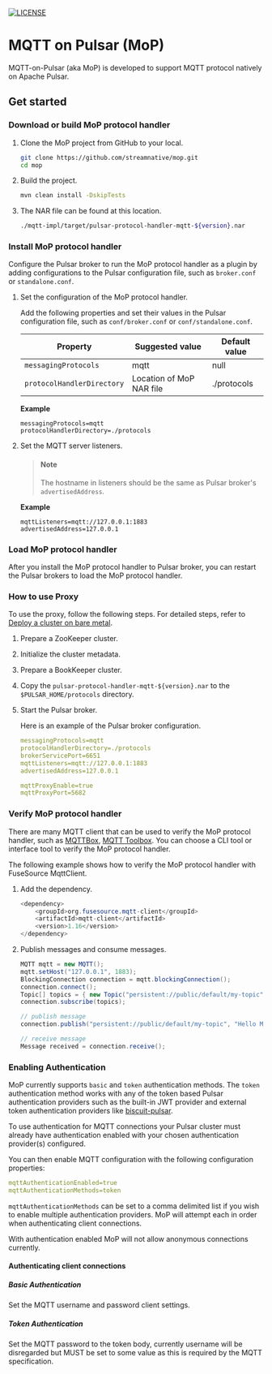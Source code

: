 <!--

    Licensed to the Apache Software Foundation (ASF) under one
    or more contributor license agreements.  See the NOTICE file
    distributed with this work for additional information
    regarding copyright ownership.  The ASF licenses this file
    to you under the Apache License, Version 2.0 (the
    "License"); you may not use this file except in compliance
    with the License.  You may obtain a copy of the License at

      http://www.apache.org/licenses/LICENSE-2.0

    Unless required by applicable law or agreed to in writing,
    software distributed under the License is distributed on an
    "AS IS" BASIS, WITHOUT WARRANTIES OR CONDITIONS OF ANY
    KIND, either express or implied.  See the License for the
    specific language governing permissions and limitations
    under the License.

-->

[![LICENSE](https://img.shields.io/hexpm/l/pulsar.svg)](https://github.com/streamnative/mop/blob/master/LICENSE)

# MQTT on Pulsar (MoP)

MQTT-on-Pulsar (aka MoP) is developed to support MQTT protocol natively on Apache Pulsar.

## Get started

### Download or build MoP protocol handler

1. Clone the MoP project from GitHub to your local.

    ```bash
    git clone https://github.com/streamnative/mop.git
    cd mop
    ```

2. Build the project.

    ```bash
    mvn clean install -DskipTests
    ```

3. The NAR file can be found at this location.

    ```bash
    ./mqtt-impl/target/pulsar-protocol-handler-mqtt-${version}.nar
    ```

### Install MoP protocol handler

Configure the Pulsar broker to run the MoP protocol handler as a plugin by adding configurations to the Pulsar configuration file, such as `broker.conf` or `standalone.conf`.

1. Set the configuration of the MoP protocol handler.
    
    Add the following properties and set their values in the Pulsar configuration file, such as `conf/broker.conf` or `conf/standalone.conf`.

    | Property | Suggested value | Default value |
    |---|---|---
    `messagingProtocols` | mqtt | null
    `protocolHandlerDirectory`| Location of MoP NAR file | ./protocols
    
    **Example**

    ```
    messagingProtocols=mqtt
    protocolHandlerDirectory=./protocols
    ```
2. Set the MQTT server listeners.

    > #### Note
    > The hostname in listeners should be the same as Pulsar broker's `advertisedAddress`.

    **Example**

    ```
    mqttListeners=mqtt://127.0.0.1:1883
    advertisedAddress=127.0.0.1
    ```

### Load MoP protocol handler

After you install the MoP protocol handler to Pulsar broker, you can restart the Pulsar brokers to load the MoP protocol handler.

### How to use Proxy

To use the proxy, follow the following steps. For detailed steps, refer to [Deploy a cluster on bare metal](http://pulsar.apache.org/docs/en/deploy-bare-metal/).

1. Prepare a ZooKeeper cluster.

2. Initialize the cluster metadata.

3. Prepare a BookKeeper cluster.

4. Copy the `pulsar-protocol-handler-mqtt-${version}.nar` to the `$PULSAR_HOME/protocols` directory.

5. Start the Pulsar broker.

   Here is an example of the Pulsar broker configuration.

    ```yaml
    messagingProtocols=mqtt
    protocolHandlerDirectory=./protocols
    brokerServicePort=6651
    mqttListeners=mqtt://127.0.0.1:1883
    advertisedAddress=127.0.0.1
    
    mqttProxyEnable=true
    mqttProxyPort=5682
    ```

### Verify MoP protocol handler

There are many MQTT client that can be used to verify the MoP protocol handler, such as [MQTTBox](http://workswithweb.com/mqttbox.html), [MQTT Toolbox](https://www.hivemq.com/mqtt-toolbox). You can choose a CLI tool or interface tool to verify the MoP protocol handler.

The following example shows how to verify the MoP protocol handler with FuseSource MqttClient.

1. Add the dependency.

    ```java
    <dependency>
        <groupId>org.fusesource.mqtt-client</groupId>
        <artifactId>mqtt-client</artifactId>
        <version>1.16</version>
    </dependency>
    ```

2. Publish messages and consume messages.

    ```java
    MQTT mqtt = new MQTT();
    mqtt.setHost("127.0.0.1", 1883);
    BlockingConnection connection = mqtt.blockingConnection();
    connection.connect();
    Topic[] topics = { new Topic("persistent://public/default/my-topic", QoS.AT_LEAST_ONCE) };
    connection.subscribe(topics);

    // publish message
    connection.publish("persistent://public/default/my-topic", "Hello MOP!".getBytes(), QoS.AT_LEAST_ONCE, false);

    // receive message
    Message received = connection.receive();
    ```

### Enabling Authentication

MoP currently supports `basic` and `token` authentication methods. The `token` authentication method works
with any of the token based Pulsar authentication providers such as the built-in JWT provider and external token
authentication providers like [biscuit-pulsar](https://github.com/CleverCloud/biscuit-pulsar).

To use authentication for MQTT connections your Pulsar cluster must already have authentication enabled with your
chosen authentication provider(s) configured.

You can then enable MQTT configuration with the following configuration properties:
```yaml
mqttAuthenticationEnabled=true
mqttAuthenticationMethods=token
```

`mqttAuthenticationMethods` can be set to a comma delimited list if you wish to enable multiple authentication providers.
MoP will attempt each in order when authenticating client connections.

With authentication enabled MoP will not allow anonymous connections currently.

#### Authenticating client connections

##### Basic Authentication
Set the MQTT username and password client settings.

##### Token Authentication
Set the MQTT password to the token body, currently username will be disregarded but MUST be set to some value as this is required by the MQTT specification.
